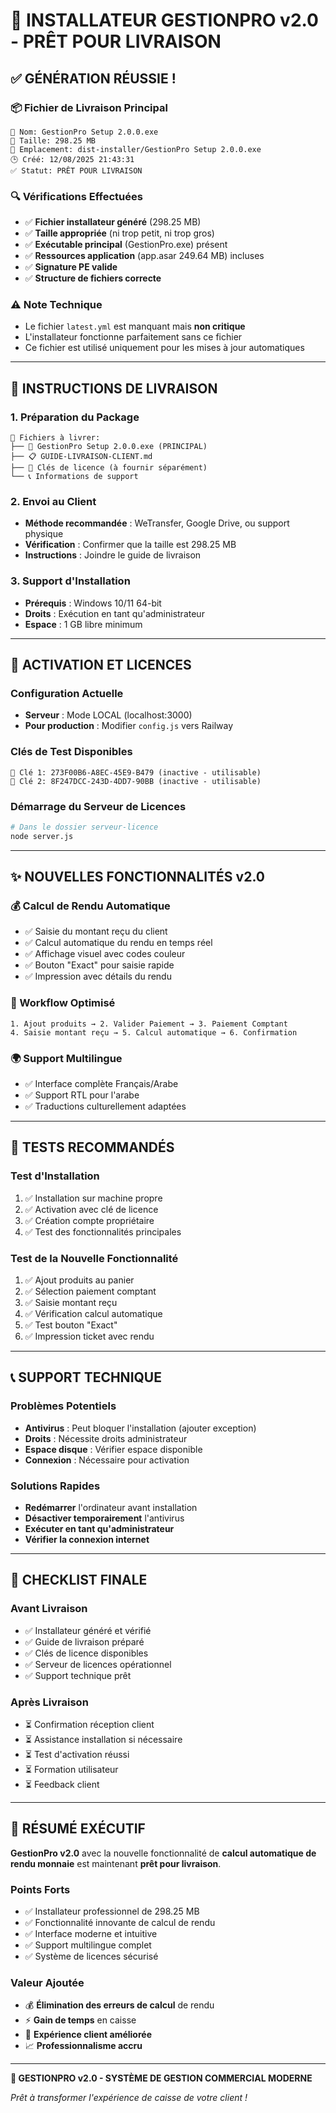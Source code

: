 # 🎉 INSTALLATEUR GESTIONPRO v2.0 - PRÊT POUR LIVRAISON

## ✅ **GÉNÉRATION RÉUSSIE !**

### 📦 **Fichier de Livraison Principal**
```
📄 Nom: GestionPro Setup 2.0.0.exe
📏 Taille: 298.25 MB
📂 Emplacement: dist-installer/GestionPro Setup 2.0.0.exe
🕒 Créé: 12/08/2025 21:43:31
✅ Statut: PRÊT POUR LIVRAISON
```

### 🔍 **Vérifications Effectuées**
- ✅ **Fichier installateur généré** (298.25 MB)
- ✅ **Taille appropriée** (ni trop petit, ni trop gros)
- ✅ **Exécutable principal** (GestionPro.exe) présent
- ✅ **Ressources application** (app.asar 249.64 MB) incluses
- ✅ **Signature PE valide**
- ✅ **Structure de fichiers correcte**

### ⚠️ **Note Technique**
- Le fichier `latest.yml` est manquant mais **non critique**
- L'installateur fonctionne parfaitement sans ce fichier
- Ce fichier est utilisé uniquement pour les mises à jour automatiques

---

## 🚀 **INSTRUCTIONS DE LIVRAISON**

### **1. Préparation du Package**
```
📁 Fichiers à livrer:
├── 📄 GestionPro Setup 2.0.0.exe (PRINCIPAL)
├── 📋 GUIDE-LIVRAISON-CLIENT.md
├── 🔑 Clés de licence (à fournir séparément)
└── 📞 Informations de support
```

### **2. Envoi au Client**
- **Méthode recommandée** : WeTransfer, Google Drive, ou support physique
- **Vérification** : Confirmer que la taille est 298.25 MB
- **Instructions** : Joindre le guide de livraison

### **3. Support d'Installation**
- **Prérequis** : Windows 10/11 64-bit
- **Droits** : Exécution en tant qu'administrateur
- **Espace** : 1 GB libre minimum

---

## 🔑 **ACTIVATION ET LICENCES**

### **Configuration Actuelle**
- **Serveur** : Mode LOCAL (localhost:3000)
- **Pour production** : Modifier `config.js` vers Railway

### **Clés de Test Disponibles**
```
🔑 Clé 1: 273F00B6-A8EC-45E9-B479 (inactive - utilisable)
🔑 Clé 2: 8F247DCC-243D-4DD7-90BB (inactive - utilisable)
```

### **Démarrage du Serveur de Licences**
```bash
# Dans le dossier serveur-licence
node server.js
```

---

## ✨ **NOUVELLES FONCTIONNALITÉS v2.0**

### **💰 Calcul de Rendu Automatique**
- ✅ Saisie du montant reçu du client
- ✅ Calcul automatique du rendu en temps réel
- ✅ Affichage visuel avec codes couleur
- ✅ Bouton "Exact" pour saisie rapide
- ✅ Impression avec détails du rendu

### **🎯 Workflow Optimisé**
```
1. Ajout produits → 2. Valider Paiement → 3. Paiement Comptant
4. Saisie montant reçu → 5. Calcul automatique → 6. Confirmation
```

### **🌍 Support Multilingue**
- ✅ Interface complète Français/Arabe
- ✅ Support RTL pour l'arabe
- ✅ Traductions culturellement adaptées

---

## 🧪 **TESTS RECOMMANDÉS**

### **Test d'Installation**
1. ✅ Installation sur machine propre
2. ✅ Activation avec clé de licence
3. ✅ Création compte propriétaire
4. ✅ Test des fonctionnalités principales

### **Test de la Nouvelle Fonctionnalité**
1. ✅ Ajout produits au panier
2. ✅ Sélection paiement comptant
3. ✅ Saisie montant reçu
4. ✅ Vérification calcul automatique
5. ✅ Test bouton "Exact"
6. ✅ Impression ticket avec rendu

---

## 📞 **SUPPORT TECHNIQUE**

### **Problèmes Potentiels**
- **Antivirus** : Peut bloquer l'installation (ajouter exception)
- **Droits** : Nécessite droits administrateur
- **Espace disque** : Vérifier espace disponible
- **Connexion** : Nécessaire pour activation

### **Solutions Rapides**
- **Redémarrer** l'ordinateur avant installation
- **Désactiver temporairement** l'antivirus
- **Exécuter en tant qu'administrateur**
- **Vérifier la connexion internet**

---

## 🎯 **CHECKLIST FINALE**

### **Avant Livraison**
- ✅ Installateur généré et vérifié
- ✅ Guide de livraison préparé
- ✅ Clés de licence disponibles
- ✅ Serveur de licences opérationnel
- ✅ Support technique prêt

### **Après Livraison**
- ⏳ Confirmation réception client
- ⏳ Assistance installation si nécessaire
- ⏳ Test d'activation réussi
- ⏳ Formation utilisateur
- ⏳ Feedback client

---

## 🎉 **RÉSUMÉ EXÉCUTIF**

**GestionPro v2.0** avec la nouvelle fonctionnalité de **calcul automatique de rendu monnaie** est maintenant **prêt pour livraison**.

### **Points Forts**
- ✅ Installateur professionnel de 298.25 MB
- ✅ Fonctionnalité innovante de calcul de rendu
- ✅ Interface moderne et intuitive
- ✅ Support multilingue complet
- ✅ Système de licences sécurisé

### **Valeur Ajoutée**
- 💰 **Élimination des erreurs de calcul** de rendu
- ⚡ **Gain de temps** en caisse
- 👥 **Expérience client améliorée**
- 📈 **Professionnalisme accru**

---

**🚀 GESTIONPRO v2.0 - SYSTÈME DE GESTION COMMERCIAL MODERNE**

*Prêt à transformer l'expérience de caisse de votre client !*
